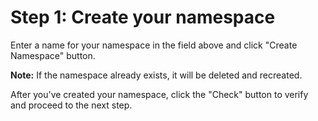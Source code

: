 # Step 1: Create your namespace

Enter a name for your namespace in the field above and click "Create Namespace" button.

**Note:** If the namespace already exists, it will be deleted and recreated.

After you've created your namespace, click the "Check" button to verify and proceed to the next step.